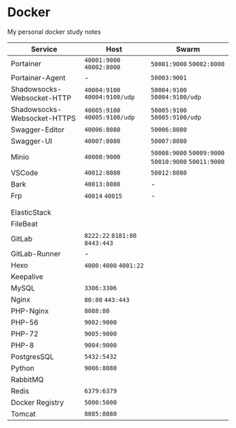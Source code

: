# Docker
My personal docker study notes

| Service                     | Host                             | Swarm                                                  |
| --------------------------- | -------------------------------- | ------------------------------------------------------ |
| Portainer                   | `40001:9000`  `40002:8000`       | `50001:9000`  `50002:8000`                             |
| Portainer-Agent             | -                                | `50003:9001`                                           |
| Shadowsocks-Websocket-HTTP  | `40004:9100`  `40004:9100/udp`   | `50004:9100`  `50004:9100/udp`                         |
| Shadowsocks-Websocket-HTTPS | `40005:9100`  `40005:9100/udp`   | `50005:9100`  `50005:9100/udp`                         |
| Swagger-Editor              | `40006:8080`                     | `50006:8080`                                           |
| Swagger-UI                  | `40007:8080`                     | `50007:8080`                                           |
| Minio                       | `40008:9000`                     | `50008:9000`  `50009:9000`  `50010:9000`  `50011:9000` |
| VSCode                      | `40012:8080`                     | `50012:8080`                                           |
| Bark                        | `40013:8080`                     | -                                                      |
| Frp                         | `40014`  `40015`                 | -                                                      |
|                             |                                  |                                                        |
|                             |                                  |                                                        |
| ElasticStack                |                                  |                                                        |
| FileBeat                    |                                  |                                                        |
| GitLab                      | `8222:22`  `8181:80`  `8443:443` |                                                        |
| GitLab-Runner               | -                                |                                                        |
| Hexo                        | `4000:4000` `4001:22`            |                                                        |
| Keepalive                   |                                  |                                                        |
| MySQL                       | `3306:3306`                      |                                                        |
| Nginx                       | `80:80`  `443:443`               |                                                        |
| PHP-Nginx                   | `8088:80`                        |                                                        |
| PHP-56                      | `9002:9000`                      |                                                        |
| PHP-72                      | `9005:9000`                      |                                                        |
| PHP-8                       | `9004:9000`                      |                                                        |
| PostgresSQL                 | `5432:5432`                      |                                                        |
| Python                      | `9006:8080`                      |                                                        |
| RabbitMQ                    |                                  |                                                        |
| Redis                       | `6379:6379`                      |                                                        |
| Docker Registry             | `5000:5000`                      |                                                        |
| Tomcat                      | `8085:8080`                      |                                                        |

